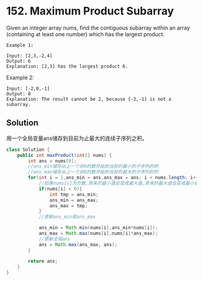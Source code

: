 # 152. Maximum Product Subarray

Given an integer array nums, find the contiguous subarray within an array (containing at least one number) which has the largest product.
```
Example 1:

Input: [2,3,-2,4]
Output: 6
Explanation: [2,3] has the largest product 6.
```
Example 2:
```
Input: [-2,0,-1]
Output: 0
Explanation: The result cannot be 2, because [-2,-1] is not a subarray.
```

## Solution 
用一个全局变量ans储存到目前为止最大的连续子序列之积。



``` java
class Solution {
    public int maxProduct(int[] nums) {
        int ans = nums[0];
        //ans_min储存从上一个非0的数开始到当前的最小的子序列的积
        //ans_max储存从上一个非0的数开始到当前的最大的子序列的积
        for(int i = 1,ans_min = ans,ans_max = ans; i < nums.length; i++){
            //如果nums[i]为负数,原来的最小值会变成最大值,原来的最大值会变成最小值.
            if(nums[i] < 0){
                int tmp = ans_min;
                ans_min = ans_max;
                ans_max = tmp;
            }
            //更新ans_min和ans_max

            ans_min = Math.min(nums[i],ans_min*nums[i]);
            ans_max = Math.max(nums[i],nums[i]*ans_max);
            //更新全局ans
            ans = Math.max(ans_max, ans);
        }
        
        return ans;
    }
}
```
